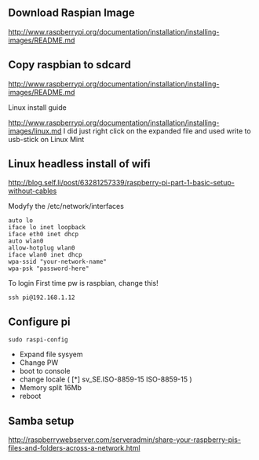 Download Raspian Image
----------------------
http://www.raspberrypi.org/documentation/installation/installing-images/README.md

Copy raspbian to sdcard
-----------------------
http://www.raspberrypi.org/documentation/installation/installing-images/README.md

Linux install guide 

http://www.raspberrypi.org/documentation/installation/installing-images/linux.md
I did just right click on the expanded file and used write to usb-stick on Linux Mint

Linux headless install of wifi
------------------------------
http://blog.self.li/post/63281257339/raspberry-pi-part-1-basic-setup-without-cables

Modyfy the /etc/network/interfaces

    auto lo
    iface lo inet loopback
    iface eth0 inet dhcp
    auto wlan0
    allow-hotplug wlan0
    iface wlan0 inet dhcp
    wpa-ssid "your-network-name"
    wpa-psk "password-here"

To login
First time pw is raspbian, change this!

    ssh pi@192.168.1.12 
    

Configure pi
-----------

    sudo raspi-config

 * Expand file sysyem    
 * Change PW
 * boot to console
 * change locale ( [*] sv_SE.ISO-8859-15 ISO-8859-15 )
 * Memory split 16Mb
 * reboot 
 
Samba setup
-----------

http://raspberrywebserver.com/serveradmin/share-your-raspberry-pis-files-and-folders-across-a-network.html

